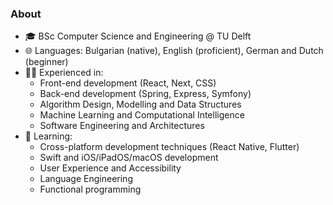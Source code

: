 ### About
- 🎓 BSc Computer Science and Engineering @ TU Delft
- 🌐 Languages: Bulgarian (native), English (proficient), German and Dutch (beginner)
- 👨‍💻 Experienced in:
  - Front-end development (React, Next, CSS)
  - Back-end development (Spring, Express, Symfony)
  - Algorithm Design, Modelling and Data Structures
  - Machine Learning and Computational Intelligence
  - Software Engineering and Architectures
- 🌱 Learning:
  - Cross-platform development techniques (React Native, Flutter)
  - Swift and iOS/iPadOS/macOS development
  - User Experience and Accessibility
  - Language Engineering
  - Functional programming

<!--
**delov23/delov23** is a ✨ _special_ ✨ repository because its `README.md` (this file) appears on your GitHub profile.

Here are some ideas to get you started:

- 🔭 I’m currently working on ...
- 🌱 I’m currently learning ...
- 👯 I’m looking to collaborate on ...
- 🤔 I’m looking for help with ...
- 💬 Ask me about ...
- 📫 How to reach me: ...
- 😄 Pronouns: ...
- ⚡ Fun fact: ...
-->
